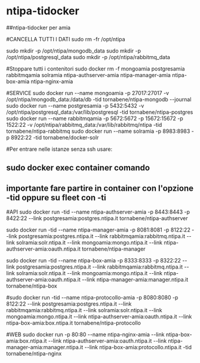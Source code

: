 ntipa-tidocker
============

##ntipa-tidocker per amia

#CANCELLA TUTTI I DATI
sudo rm -fr /opt/ntipa

sudo mkdir -p /opt/ntipa/mongodb_data
sudo mkdir -p /opt/ntipa/postgresql_data
sudo mkdir -p /opt/ntipa/rabbitmq_data

#Stoppare tutti i contenitori
sudo docker rm -f mongoamia postgresamia rabbitmqamia solramia ntipa-authserver-amia ntipa-manager-amia ntipa-box-amia  ntipa-nginx-amia


#SERVICE 
sudo docker run  --name mongoamia    -p 27017:27017  -v  /opt/ntipa/mongodb_data:/data/db -tid   tornabene/ntipa-mongodb  --journal
sudo docker run  --name postgresamia -p 5432:5432 -v  /opt/ntipa/postgresql_data:/var/lib/postgresql -tid   tornabene/ntipa-postgres     
sudo docker run  --name rabbitmqamia -p 5672:5672 -p 15672:15672 -p 1522:22  -v /opt/ntipa/rabbitmq_data:/var/lib/rabbitmq/ntipa -tid tornabene/ntipa-rabbitmq
sudo docker run  --name solramia -p 8983:8983 -p 8922:22  -tid tornabene/docker-solr

#Per entrare nelle istanze senza ssh usare:
##	sudo docker exec container comando 
##	importante fare partire in container con l'opzione -tid oppure su fleet con -ti

#API
sudo docker run -tid --name ntipa-authserver-amia  -p 8443:8443  -p 8422:22 --link postgresamia:postgres.ntipa.it tornabene/ntipa-authserver

sudo docker run -tid --name ntipa-manager-amia     -p 8081:8081  -p 8122:22 --link postgresamia:postgres.ntipa.it  --link rabbitmqamia:rabbitmq.ntipa.it --link solramia:solr.ntipa.it  --link  mongoamia:mongo.ntipa.it   --link ntipa-authserver-amia:oauth.ntipa.it  tornabene/ntipa-manager

sudo docker run -tid --name ntipa-box-amia         -p 8333:8333  -p 8322:22 --link postgresamia:postgres.ntipa.it  --link rabbitmqamia:rabbitmq.ntipa.it --link solramia:solr.ntipa.it  --link  mongoamia:mongo.ntipa.it   --link ntipa-authserver-amia:oauth.ntipa.it --link ntipa-manager-amia:manager.ntipa.it    tornabene/ntipa-box
  
#sudo docker run -tid --name ntipa-protocollo-amia     -p 8080:8080  -p 8122:22 --link postgresamia:postgres.ntipa.it  --link rabbitmqamia:rabbitmq.ntipa.it --link solramia:solr.ntipa.it  --link  mongoamia:mongo.ntipa.it   --link ntipa-authserver-amia:oauth.ntipa.it --link ntipa-box-amia:box.ntipa.it  tornabene/ntipa-protocollo

  
#WEB
sudo docker run   -p 80:80     --name  ntipa-nginx-amia --link ntipa-box-amia:box.ntipa.it  --link ntipa-authserver-amia:oauth.ntipa.it --link ntipa-manager-amia:manager.ntipa.it --link ntipa-box-amia:protocollo.ntipa.it  -tid tornabene/ntipa-nginx 